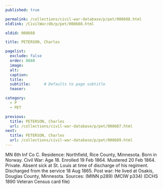 ```yaml
---
published: true

permalink: /collections/civil-war-database/p/pet/008688.html
oldlink: /CivilWar/db/p/pet/008688.html

oldid: 008688

title: PETERSON, Charles

pagelist:
  exclude: false
  order: 8688
  image: 
  alt:
  caption:
  title:
  subtitle:      # Defaults to page subtitle
  teaser:

category: 
  - P 
  - PET

previous:
  title: PETERSON, Charles
  url: /collections/civil-war-database/p/pet/008687.html  
next:
  title: PETERSON, Charles
  url: /collections/civil-war-database/p/pet/008689.html   
---
```

MN 6th Inf Co C. Residence: Northfield, Rice County, Minnesota. Born in Norway. Civil War: Age 18. Enrolled 19 Feb 1864. Mustered 20 Feb 1864. Private. Absent sick at St. Louis at time of discharge of his regiment. Discharged from the service 18 Aug 1865. Post war: He lived at Osakis, Douglas County, Minnesota. Sources: (MINN p289) (MCIW p334) (DCHS 1890 Veteran Census card file)